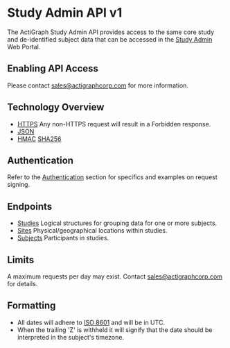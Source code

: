Study Admin API v1
===============

The ActiGraph Study Admin API provides access to the same core study and de-identified subject data that can be accessed in the [Study Admin](http://studyadmin.actigraphcorp.com) Web Portal.

Enabling API Access
-------------------
Please contact [sales@actigraphcorp.com](mailto:sales@actigraphcorp.com) for more information.

Technology Overview
-------------------
 * [HTTPS](http://tools.ietf.org/html/rfc2818) Any non-HTTPS request will result in a Forbidden response.
 * [JSON](http://tools.ietf.org/html/rfc4627)
 * [HMAC](http://tools.ietf.org/html/rfc2104) [SHA256](http://tools.ietf.org/html/rfc4634)

Authentication
--------------
Refer to the [Authentication](sections/authentication.md) section for specifics and examples on request signing.

Endpoints
---------
 * [Studies](sections/studies.md) Logical structures for grouping data for one or more subjects.
 * [Sites](sections/sites.md) Physical/geographical locations within studies.
 * [Subjects](sections/subjects.md) Participants in studies.

Limits
------
A maximum requests per day may exist.  Contact [sales@actigraphcorp.com](mailto:sales@actigraphcorp.com) for details.

Formatting
----------
 * All dates will adhere to [ISO 8601](http://www.w3.org/TR/NOTE-datetime) and will be in UTC.
 * When the trailing 'Z' is withheld it will signify that the date should be interpreted in the subject's timezone.